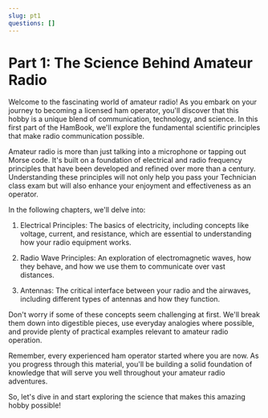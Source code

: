 ```yaml
---
slug: pt1
questions: []
---
```


# Part 1: The Science Behind Amateur Radio

Welcome to the fascinating world of amateur radio! As you embark on your journey to becoming a licensed ham operator, you'll discover that this hobby is a unique blend of communication, technology, and science. In this first part of the HamBook, we'll explore the fundamental scientific principles that make radio communication possible.

Amateur radio is more than just talking into a microphone or tapping out Morse code. It's built on a foundation of electrical and radio frequency principles that have been developed and refined over more than a century. Understanding these principles will not only help you pass your Technician class exam but will also enhance your enjoyment and effectiveness as an operator.

In the following chapters, we'll delve into:

1. Electrical Principles: The basics of electricity, including concepts like voltage, current, and resistance, which are essential to understanding how your radio equipment works.

2. Radio Wave Principles: An exploration of electromagnetic waves, how they behave, and how we use them to communicate over vast distances.

3. Antennas: The critical interface between your radio and the airwaves, including different types of antennas and how they function.

Don't worry if some of these concepts seem challenging at first. We'll break them down into digestible pieces, use everyday analogies where possible, and provide plenty of practical examples relevant to amateur radio operation.

Remember, every experienced ham operator started where you are now. As you progress through this material, you'll be building a solid foundation of knowledge that will serve you well throughout your amateur radio adventures. 

So, let's dive in and start exploring the science that makes this amazing hobby possible!
